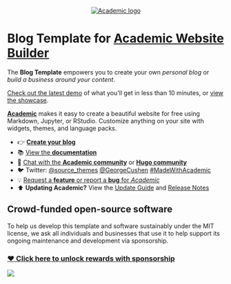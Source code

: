 <p align="center"><a href="https://sourcethemes.com/academic/" target="_blank" rel="noopener"><img src="https://sourcethemes.com/academic/img/logo_200px.png" alt="Academic logo"></a></p>

# Blog Template for [Academic Website Builder](https://sourcethemes.com/academic/)

The **Blog Template** empowers you to create your own *personal blog* or *build a business around your content*.

[Check out the latest demo](https://hugo-blog-starter.netlify.app/) of what you'll get in less than 10 minutes, or [view the showcase](https://sourcethemes.com/academic/).

[**Academic**](https://github.com/gcushen/hugo-academic) makes it easy to create a beautiful website for free using Markdown, Jupyter, or RStudio. Customize anything on your site with widgets, themes, and language packs.

- 👉 [**Create your blog**](https://sourcethemes.com/academic/docs/install)
- 📚 [View the **documentation**](https://sourcethemes.com/academic/docs/)
- 💬 [Chat with the **Academic community**](https://spectrum.chat/academic) or [**Hugo community**](https://discourse.gohugo.io)
- 🐦 Twitter: [@source_themes](https://twitter.com/source_themes) [@GeorgeCushen](https://twitter.com/GeorgeCushen) [#MadeWithAcademic](https://twitter.com/search?q=%23MadeWithAcademic&src=typd)
- 💡 [Request a **feature** or report a **bug** for _Academic_](https://github.com/gcushen/hugo-academic/issues)
- ⬆️ **Updating Academic?** View the [Update Guide](https://sourcethemes.com/academic/docs/update/) and [Release Notes](https://sourcethemes.com/academic/updates/)

## Crowd-funded open-source software

To help us develop this template and software sustainably under the MIT license, we ask all individuals and businesses that use it to help support its ongoing maintenance and development via sponsorship.

### [❤️ Click here to unlock rewards with sponsorship](https://sourcethemes.com/academic/plans/)

<!--
[![Screenshot]()](https://github.com/sourcethemes/academic-starter-blog)
-->

[![](https://ga-beacon.appspot.com/UA-78646709-2/academic-starter-blog/readme?pixel)](https://github.com/igrigorik/ga-beacon)
